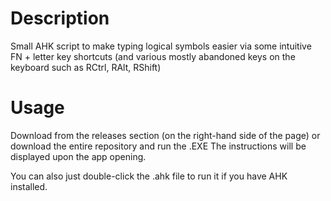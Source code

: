 # Description
Small AHK script to make typing logical symbols easier via some intuitive FN + letter key shortcuts (and various mostly abandoned keys on the keyboard such as RCtrl, RAlt, RShift)

# Usage
Download from the releases section (on the right-hand side of the page) or download the entire repository and run the .EXE 
The instructions will be displayed upon the app opening.

You can also just double-click the .ahk file to run it if you have AHK installed.

